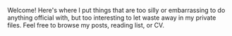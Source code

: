 Welcome! 
Here's where I put things that are too silly or embarrassing to do anything official with, but too interesting to let waste away in my private files. Feel free to browse my posts, reading list, or CV. 

